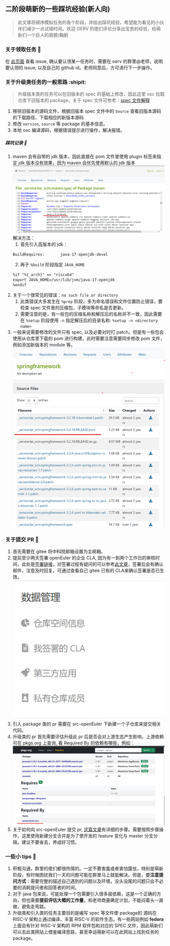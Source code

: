 ## 二阶段萌新的一些踩坑经验(新人向)

> 此文章将顺序模拟任务的各个阶段，并给出踩坑经验，希望能为看见的小伙伴们减少一点试错时间。欢迎 OERV 的佬们评论分享出宝贵的经验，给萌新们一个巨人的肩膀(鞠躬
### 关于领取任务 :slot_machine:
   在 [此页面](https://github.com/openEuler-RISCV/oerv-team/issues) 查看 issue, 确认要认领某一任务时，需要在 oerv 的群里@老师，说明要认领的 issue, 以及自己的 github id。老师同意后，方可进行下一步操作。
### 关于升级类任务的一般思路 :shipit:
> 升级版本类的任务可以在旧版本的 spec 的基础上修改，因此这里 osc 拉取仓库下旧版本的 package，关于 spec 文件可参考：[spec 文件解释](https://access.redhat.com/documentation/zh-cn/red_hat_enterprise_linux/9/html/packaging_and_distributing_software/assembly_what-a-spec-file-is_packaging-software#ref_spec-file-body-items_assembly_what-a-spec-file-is)

1. 移除旧版本的源码文件，根据旧版本 spec 文件中的 `Source` 查看旧版本源码的下载路径，下载相应的新版本源码
2. 修改 `version`, `source` 等 package 的基本信息。
3. 本地 osc 编译源码，根据错误提示进行操作，解决报错。
##### 踩坑记录 :feet:
1. maven 会有自带的 jdk 版本，因此直接在 pom 文件里使用 plugin 标签来指定 jdk 版本没有效果，因为 maven 会优先使用默认的 jdk 版本
   ![alt text](image-1.png)
解决方法：
      1. 首先引入高版本的 jdk：
      ```
      BuildRequires:       java-17-openjdk-devel
      ```
      2. 再于 `%build` 阶段指定 `JAVA_HOME`
      ```
      %if "%{_arch}" == "riscv64"
      export JAVA_HOME=/usr/lib/jvm/java-17-openjdk
      %endif
      ```
1. 关于一个很常见的错误：`no such file or directory`
   1. 此类错误大多发生在 `%prep` 阶段，多为命名错误和文件位置防止错误，要检查 spec 文件里的压缩包，子模块等命名是否更新。
   2. 需要注意的是，有一些包的压缩名称和解压后的名称并不一致，因此需要在 `%setup` 阶段使用 `-n` 指定解压后的目录名称: `%setup -n <directory name>`
2. 一般来说需要修改的文件只有 spec, 以及必要对时打 patch。但是有一些包会使用从仓库里下载的 pom 进行构建，此时需要注意需要同步修改 pom 文件，例如添加新版本的 module 等。
![alt text](image-4.png)
### 关于提交 PR :beers:
1. 首先需要在 gitee 将中科院邮箱设置为主邮箱。
2. 提前至少两天签署 openEuler 的企业 CLA, 因为有一到两个工作日的审核时间，此处是[签署链接](https://clasign.osinfra.cn/sign/gitee_openeuler-1611298811283968340)，对签署过程有疑问的可以参考[此文章](https://www.openeuler.org/zh/blog/2022-11-25-cla/CLA%E7%AD%BE%E7%BD%B2%E6%B5%81%E7%A8%8B.html)，签署后会有确认邮件，注意及时回复。可通过查看自己 gitee 已有的 CLA来确认签署是否已生效。
   ![alt text](image-2.png)
3. 引入 package 类的 pr 需要在 src-openEuler 下新建一个子仓库来提交相关代码。
4. 升级类的 pr 首先需要评估升级此 pr 后是否会对上游生态产生影响，上游依赖可在 pkgs.org 上查询, 看 Required By 的依赖有哪些，例如：
   ![alt text](image-3.png)
5. 关于如何向 src-openEuler 提交 pr, [这篇文章](https://gitee.com/openeuler/community/blob/master/CONTRIBUTING.md)有详细的步骤。需要按照步骤操作，这里使用新建分支合并是为了使开发的 feature 变化与 master 分支分隔，建议不要省去，养成好习惯。
### 一些小 tips :paw_prints:
1. 积极沟通，群里的佬们都很热情的。一定不要害羞或者害怕露怯，特别是萌新阶段，有时候困扰我们一天的问题可能在群里马上就能解决。但是，要**注意提问方式**：需要完整的描述自己遇到的问题以及环境，没头没尾的问题只会不必要的消耗提问者和回答者的时间。
2. 对于 java 包来说，可能处理一个包需要引入很多层依赖，这是一个正确的方向，但也需要**提前评估大概的工作量**，和老师商量确定计划，不能闷着头一直做，避免走弯路。
3. 升级类和引入类的任务主要目的是编写 spec 等文件使 package的 源码在 RISC-V 架构上通过编译，丰富 RISC-V 的软件生态。有一些网站例如 **fedora** 上面会有针对 RISC-V 架构的 RPM 软件包和对应的 SPEC 文件，因此萌新们可以去此类网站上借鉴编译思路，甚至幸运萌新可以在此网站上找到任务的 package。
